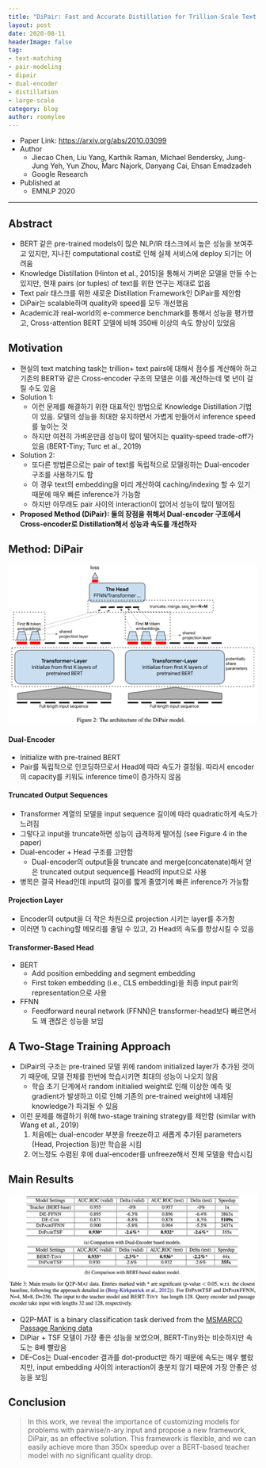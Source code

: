 ```yaml
---
title: "DiPair: Fast and Accurate Distillation for Trillion-Scale Text Matching and Pair Modeling (EMNLP 2020)"
layout: post
date: 2020-08-11
headerImage: false
tag:
- text-matching
- pair-modeling
- dipair
- dual-encoder
- distillation
- large-scale
category: blog
author: roomylee
---
```


- Paper Link: <https://arxiv.org/abs/2010.03099>
- Author
  - Jiecao Chen, Liu Yang, Karthik Raman, Michael Bendersky, Jung-Jung Yeh, Yun Zhou, Marc Najork, Danyang Cai, Ehsan Emadzadeh
  - Google Research
- Published at
  - EMNLP 2020

---

## Abstract

- BERT 같은 pre-trained models이 많은 NLP/IR 태스크에서 높은 성능을 보여주고 있지만, 지나친 computational cost로 인해 실제 서비스에 deploy 되기는 어려움
- Knowledge Distillation (Hinton et al., 2015)을 통해서 가벼운 모델을 만들 수는 있지만, 현재 pairs (or tuples) of text를 위한 연구는 제대로 없음
- Text pair 태스크를 위한 새로운 Distillation Framework인 DiPair를 제안함
- DiPair는 scalable하며 quality와 speed를 모두 개선했음
- Academic과 real-world의 e-commerce benchmark를 통해서 성능을 평가했고, Cross-attention BERT 모델에 비해 350배 이상의 속도 향상이 있었음

## Motivation

- 현실의 text matching task는 trillion+ text pairs에 대해서 점수를 계산해야 하고 기존의 BERT와 같은 Cross-encoder 구조의 모델은 이를 계산하는데 몇 년이 걸릴 수도 있음
- Solution 1:
  - 이런 문제를 해결하기 위한 대표적인 방법으로 Knowledge Distillation 기법이 있음. 모델의 성능을 최대한 유지하면서 가볍게 만들어서 inference speed를 높이는 것
  - 하지만 여전히 가벼운만큼 성능이 많이 떨어지는 quality-speed trade-off가 있음 (BERT-Tiny; Turc et al., 2019)
- Solution 2:
  - 또다른 방법론으로는 pair of text를 독립적으로 모델링하는 Dual-encoder 구조를 사용하기도 함
  - 이 경우 text의 embedding을 미리 계산하여 caching/indexing 할 수 있기 때문에 매우 빠른 inference가 가능함
  - 하지만 아무래도 pair 사이의 interaction이 없어서 성능이 많이 떨어짐
- **Proposed Method (DiPair): 둘의 장점을 취해서 Dual-encoder 구조에서 Cross-encoder로 Distillation해서 성능과 속도를 개선하자**

## Method: DiPair

![figure2](/assets/images/blog/2020-10-22-dipair/figure2.png)

#### Dual-Encoder

- Initialize with pre-trained BERT
- Pair를 독립적으로 인코딩하므로서 Head에 따라 속도가 결정됨. 따라서 encoder의 capacity를 키워도 inference time이 증가하지 않음

#### Truncated Output Sequences

- Transformer 계열의 모델을 input sequence 길이에 따라 quadratic하게 속도가 느려짐
- 그렇다고 input을 truncate하면 성능이 급격하게 떨어짐 (see Figure 4 in the paper)
- Dual-encoder + Head 구조를 고안함
  - Dual-encoder의 output들을 truncate and merge(concatenate)해서 얻은 truncated output sequence를 Head의 input으로 사용
- 병목은 결국 Head인데 input의 길이를 짧게 줄였기에 빠른 inference가 가능함

#### Projection Layer

- Encoder의 output을 더 작은 차원으로 projection 시키는 layer를 추가함
- 이러면 1) caching할 메모리를 줄일 수 있고, 2) Head의 속도를 향상시킬 수 있음

#### Transformer-Based Head

- BERT
  - Add position embedding and segment embedding
  - First token embedding (i.e., CLS embedding)을 최종 input pair의 representation으로 사용
- FFNN
  - Feedforward neural network (FFNN)은 transformer-head보다 빠르면서도 꽤 괜찮은 성능을 보임

## A Two-Stage Training Approach

- DiPair의 구조는 pre-trained 모델 위에 random initialized layer가 추가된 것이기 때문에, 모델 전체를 한번에 학습시키면 최대의 성능이 나오지 않음
  - 학습 초기 단계에서 random initialied weight로 인해 이상한 예측 및 gradient가 발생하고 이로 인해 기존의 pre-trained weight에 내제된 knowledge가 파괴될 수 있음
- 이런 문제를 해결하기 위해 two-stage training strategy를 제안함 (similar with Wang et al., 2019)
  1. 처음에는 dual-encoder 부분을 freeze하고 새롭게 추가된 parameters (Head, Projection 등)만 학습을 시킴
  2. 어느정도 수렴된 후에 dual-encoder를 unfreeze해서 전체 모델을 학습시킴

## Main Results

![table2](/assets/images/blog/2020-10-22-dipair/table3.png)

- Q2P-MAT is a binary classification task derived from the [MSMARCO Passage Ranking
data](https://microsoft.github.io/MSMARCO-Passage-Ranking/)
- DiPiar + TSF 모델이 가장 좋은 성능을 보였으며, BERT-Tiny와는 비슷하지만 속도는 8배 빨랐음
- DE-Cos는 Dual-encoder 결과를 dot-product만 하기 때문에 속도는 매우 빨랐지만, input embedding 사이의 interaction이 충분치 않기 때문에 가장 안좋은 성능을 보임

## Conclusion

> In this work, we reveal the importance of customizing models for problems with pairwise/n-ary input and propose a new framework, DiPair, as an effective solution. This framework is flexible, and we can easily achieve more than 350x speedup over a BERT-based teacher model with no significant quality drop.
